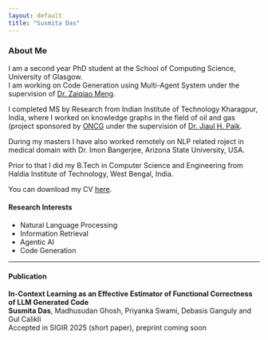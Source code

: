 ```yaml
---
layout: default
title: "Susmita Das"
---
```





###  About Me

I am a second year PhD student at the School of Computing Science, University of Glasgow.  
I am working on Code Generation using Multi-Agent System under the supervision of [Dr. Zaiqiao Meng](https://mengzaiqiao.github.io/).

I completed MS by Research from Indian Institute of Technology Kharagpur, India, where I worked on knowledge graphs in the field of oil and gas (project sponsored by [ONCG](https://ongcindia.com/web/eng) under the supervision of [Dr. Jiaul H. Paik](https://jiaul.github.io/).

During my masters I have also worked remotely on NLP related roject in medical domain with Dr. Imon Bangerjee, Arizona State University, USA. 

Prior to that I did my B.Tech in Computer Science and Engineering from Haldia Institute of Technology, West Bengal, India.

You can download my CV <a href="assets/Susmita_Das_UofG.pdf" download>here</a>.

 




#### Research Interests

- Natural Language Processing  
- Information Retrieval  
- Agentic AI  
- Code Generation

---


#### Publication  
**In-Context Learning as an Effective Estimator of Functional Correctness of LLM Generated Code**  <br>
**Susmita Das**, Madhusudan Ghosh, Priyanka Swami, Debasis Ganguly and Gul Calikli  <br>
Accepted in SIGIR 2025 (short paper), preprint coming soon





